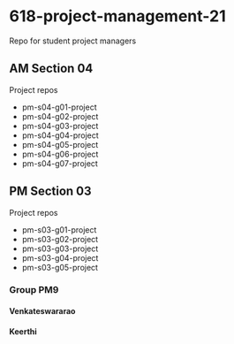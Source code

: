# 618-project-management-21
Repo for student project managers

## AM Section 04

Project repos

- pm-s04-g01-project
- pm-s04-g02-project
- pm-s04-g03-project
- pm-s04-g04-project
- pm-s04-g05-project
- pm-s04-g06-project
- pm-s04-g07-project

## PM Section 03

Project repos

- pm-s03-g01-project
- pm-s03-g02-project
- pm-s03-g03-project
- pm-s03-g04-project
- pm-s03-g05-project

### Group PM9

#### Venkateswararao

#### Keerthi

